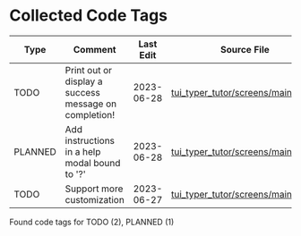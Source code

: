 # Collected Code Tags

| Type    | Comment                                               | Last Edit   | Source File                                                                                                                                                          |
|---------|-------------------------------------------------------|-------------|----------------------------------------------------------------------------------------------------------------------------------------------------------------------|
| TODO    | Print out or display a success message on completion! | 2023-06-28  | [tui_typer_tutor/screens/main.py:71](https://github.com/KyleKing/tui-typer-tutor/blame/main/tui_typer_tutor/screens/main.py#L71)                                                                                                                                                                      |
| PLANNED | Add instructions in a help modal bound to '?'         | 2023-06-28  | [tui_typer_tutor/screens/main.py:83](https://github.com/KyleKing/tui-typer-tutor/blame/main/tui_typer_tutor/screens/main.py#L83)                                                                                                                                                                      |
| TODO    | Support more customization                            | 2023-06-27  | [tui_typer_tutor/screens/main.py:89](https://github.com/KyleKing/tui-typer-tutor/blame/f6a9f046e4892b5e43773458fc9388cd8830cfe3/tui_typer_tutor/screens/main.py#L86) |

Found code tags for TODO (2), PLANNED (1)

<!-- calcipy_skip_tags -->
